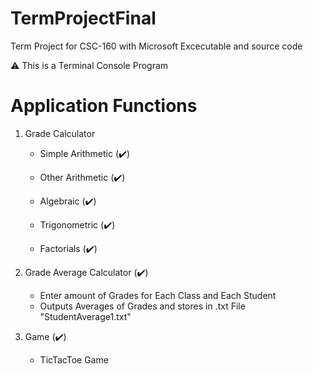 # TermProjectFinal
Term Project for CSC-160 with Microsoft Excecutable and source code

⚠️ This is a Terminal Console Program 
#



# Application Functions 

1. Grade Calculator 

    - Simple Arithmetic (✔️)

    - Other Arithmetic (✔️) 

    - Algebraic (✔️) 

    - Trigonometric (✔️)

    - Factorials (✔️) 



2. Grade Average Calculator (✔️) 
    - Enter amount of Grades for Each Class and Each Student 
    - Outputs Averages of Grades and stores in .txt File "StudentAverage1.txt" 

3. Game (✔️) 
    - TicTacToe Game 



#





